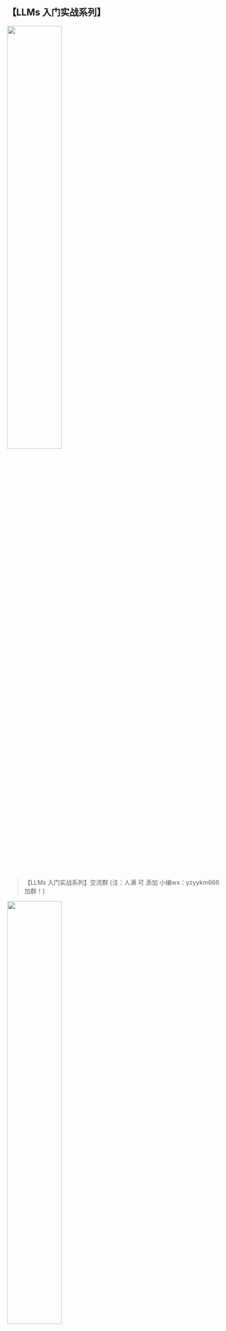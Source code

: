 ## 【LLMs 入门实战系列】
 
<img src="img/微信截图_20230918094559.png" width="50%" >

> 【LLMs 入门实战系列】交流群 (注：人满 可 添加 小编wx：yzyykm666 加群！)
 
<img src="img/微信截图_20210301212242.png" width="50%" >

- [【LLMs 入门实战系列】](#llms-入门实战系列)
  - [第一层 LLMs to Natural Language Processing (NLP)](#第一层-llms-to-natural-language-processing-nlp)
    - [第一重 ChatGLM-6B 系列](#第一重-chatglm-6b-系列)
      - [ChatGLM3](#chatglm3)
      - [ChatGLM2-6B](#chatglm2-6b)
      - [ChatGLM-6B](#chatglm-6b)
    - [第十重 Baichuan](#第十重-baichuan)
      - [Baichuan2](#baichuan2)
      - [Baichuan-13B](#baichuan-13b)
      - [baichuan-7B](#baichuan-7b)
    - [第十一重 Llama2](#第十一重-llama2)
    - [第二重 Stanford Alpaca 7B](#第二重-stanford-alpaca-7b)
    - [第三重 Chinese-LLaMA-Alpaca](#第三重-chinese-llama-alpaca)
    - [第四重 小羊驼 Vicuna](#第四重-小羊驼-vicuna)
    - [第五重 MOSS](#第五重-moss)
    - [第六重 BLOOMz](#第六重-bloomz)
    - [第七重 BELLE](#第七重-belle)
    - [第八重 ChatRWKV](#第八重-chatrwkv)
    - [第九重 ChatGPT](#第九重-chatgpt)
  - [第九层 LLMs to interview](#第九层-llms-to-interview)
  - [第八层 LLMs to Inference acceleration](#第八层-llms-to-inference-acceleration)
  - [第二层 LLMs to Parameter Efficient Fine-Tuning (PEFT)](#第二层-llms-to-parameter-efficient-fine-tuning-peft)
    - [第一重 分布式训练神器](#第一重-分布式训练神器)
    - [第二重 LLMs Trick](#第二重-llms-trick)
    - [第三重 LLMTune](#第三重-llmtune)
    - [第四重 QLoRA](#第四重-qlora)
  - [第三层 LLMs to Artifact](#第三层-llms-to-artifact)
    - [第一重 langchain](#第一重-langchain)
    - [第二重 wenda](#第二重-wenda)
    - [第三重 AutoGPT](#第三重-autogpt)
    - [第四重 Knowledge Extraction](#第四重-knowledge-extraction)
  - [第四层 LLMs to Text-to-Image](#第四层-llms-to-text-to-image)
    - [第一重 Stable Diffusion](#第一重-stable-diffusion)
  - [第五层 LLMs to Visual Question Answering (VQA)](#第五层-llms-to-visual-question-answering-vqa)
    - [第一重 BLIP](#第一重-blip)
    - [第二重 BLIP2](#第二重-blip2)
    - [第三重 MiniGPT-4](#第三重-minigpt-4)
    - [第四重 VisualGLM-6B](#第四重-visualglm-6b)
    - [第五重 Ziya-Visual](#第五重-ziya-visual)
  - [第六层 LLMs to Automatic Speech Recognition (ASR)](#第六层-llms-to-automatic-speech-recognition-asr)
    - [第一重 Massively Multilingual Speech (MMS，大规模多语种语音)](#第一重-massively-multilingual-speech-mms大规模多语种语音)
    - [第二重 whisper](#第二重-whisper)
  - [第七层 LLMs to Text To Speech (TTS)](#第七层-llms-to-text-to-speech-tts)
    - [第一重 Massively Multilingual Speech (MMS，大规模多语种语音)](#第一重-massively-multilingual-speech-mms大规模多语种语音-1)
    - [第二重 Retrieval-based-Voice-Conversion](#第二重-retrieval-based-voice-conversion)
  - [LLaMA 衍生物系列](#llama-衍生物系列)
    - [第五重 GPT4ALL](#第五重-gpt4all)
    - [第十一重 OpenBuddy](#第十一重-openbuddy)
    - [第十二重 Baize](#第十二重-baize)
    - [第十三重 OpenChineseLLaMA](#第十三重-openchinesellama)
    - [第十四重 Panda](#第十四重-panda)
    - [第十五重 Ziya-LLaMA-13B](#第十五重-ziya-llama-13b)
    - [第十六重 BiLLa](#第十六重-billa)
    - [第十七重 Luotuo-Chinese-LLM](#第十七重-luotuo-chinese-llm)
    - [第十八重 Linly](#第十八重-linly)
    - [第十九重 ChatYuan](#第十九重-chatyuan)
    - [第二十重 CPM-Bee](#第二十重-cpm-bee)
    - [第二十一重 TigerBot](#第二十一重-tigerbot)
    - [第二十二重 书生·浦语](#第二十二重-书生浦语)
    - [第二十三重 Aquila](#第二十三重-aquila)
    - [第一重 金融领域](#第一重-金融领域)
    - [第二重 医疗领域](#第二重-医疗领域)
    - [第三重 法律领域](#第三重-法律领域)
    - [第四重 教育领域](#第四重-教育领域)
    - [第五重 文化领域](#第五重-文化领域)
    - [第六重 Coding](#第六重-coding)
- [知识体系](#知识体系)
- [加入学习群](#加入学习群)
- [参考](#参考)


### 第一层 LLMs to Natural Language Processing (NLP)

#### 第一重 ChatGLM-6B 系列

##### ChatGLM3

- [【LLMs 入门实战】 ChatGLM3 模型学习与实战]()
  - 论文名称：ChatGLM3
  - Github 代码：https://github.com/THUDM/ChatGLM3
  - 模型地址：
    - huggingface：https://huggingface.co/THUDM/chatglm3-6b
    - modelscope：https://modelscope.cn/models/ZhipuAI/chatglm3-6b/summary
  - 动机：2023年10月26日，由中国计算机学会主办的2023中国计算机大会（CNCC）正式开幕，据了解，智谱AI于27日论坛上推出了全自研的第三代基座大模型ChatGLM3及相关系列产品，这也是智谱AI继推出千亿基座的对话模型ChatGLM和ChatGLM2之后的又一次重大突破。
  - 介绍：ChatGLM3 是智谱AI和清华大学 KEG 实验室联合发布的新一代对话预训练模型。ChatGLM3-6B 是 ChatGLM3 系列中的开源模型，在保留了前两代模型对话流畅、部署门槛低等众多优秀特性的基础上，ChatGLM3-6B 引入了如下特性：
    - **更强大的基础模型：** ChatGLM3-6B 的基础模型 ChatGLM3-6B-Base 采用了更多样的训练数据、更充分的训练步数和更合理的训练策略。在语义、数学、推理、代码、知识等不同角度的数据集上测评显示，**ChatGLM3-6B-Base 具有在 10B 以下的基础模型中最强的性能**。
    - **更完整的功能支持：** ChatGLM3-6B 采用了全新设计的 [Prompt 格式](PROMPT.md)，除正常的多轮对话外。同时原生支持[工具调用](tool_using/README.md)（Function Call）、代码执行（Code Interpreter）和 Agent 任务等复杂场景。
    - **更全面的开源序列：** 除了对话模型 [ChatGLM3-6B](https://huggingface.co/THUDM/chatglm3-6b) 外，还开源了基础模型 [ChatGLM3-6B-Base](https://huggingface.co/THUDM/chatglm3-6b-base)、长文本对话模型 [ChatGLM3-6B-32K](https://huggingface.co/THUDM/chatglm3-6b-32k)。以上所有权重对学术研究**完全开放**，在填写[问卷](https://open.bigmodel.cn/mla/form)进行登记后**亦允许免费商业使用**。

- [【LLMs 入门实战】 ChatGLM3 模型微调学习与实战]()
  - 论文名称：ChatGLM3
  - Github 代码：https://github.com/THUDM/ChatGLM3
  - 模型地址：
    - huggingface：https://huggingface.co/THUDM/chatglm3-6b
    - modelscope：https://modelscope.cn/models/ZhipuAI/chatglm3-6b/summary
  - 动机：2023年10月26日，由中国计算机学会主办的2023中国计算机大会（CNCC）正式开幕，据了解，智谱AI于27日论坛上推出了全自研的第三代基座大模型ChatGLM3及相关系列产品，这也是智谱AI继推出千亿基座的对话模型ChatGLM和ChatGLM2之后的又一次重大突破。
  - 介绍：分别对 ChatGLM3 进行 lora 和 full_training 微调

##### ChatGLM2-6B 

- [【ChatGLM2-6B入门】清华大学开源中文版ChatGLM-6B模型学习与实战](https://mp.weixin.qq.com/s/11jCCeOpg1YbABIRLlnyvg)
  - 论文名称：ChatGLM2-6B: An Open Bilingual Chat LLM | 开源双语对话语言模型
  - 论文地址：
  - Github 代码：https://github.com/THUDM/ChatGLM2-6B
  - 动机：在主要评估LLM模型中文能力的 C-Eval 榜单中，截至6月25日 ChatGLM2 模型以 71.1 的分数位居 Rank 0 ，ChatGLM2-6B 模型以 51.7 的分数位居 Rank 6，是榜单上排名最高的开源模型。
  - 介绍：ChatGLM2-6B 是开源中英双语对话模型 ChatGLM-6B 的第二代版本，在保留了初代模型对话流畅、部署门槛较低等众多优秀特性的基础之上，ChatGLM2-6B 引入了如下新特性：
    - **更强大的性能**：基于 ChatGLM 初代模型的开发经验，我们全面升级了 ChatGLM2-6B 的基座模型。ChatGLM2-6B 使用了 GLM 的混合目标函数，经过了 1.4T 中英标识符的预训练与人类偏好对齐训练，评测结果显示，相比于初代模型，ChatGLM2-6B 在 MMLU（+23%）、CEval（+33%）、GSM8K（+571%） 、BBH（+60%）等数据集上的性能取得了大幅度的提升，在同尺寸开源模型中具有较强的竞争力。
    - **更长的上下文**：基于 FlashAttention 技术，我们将基座模型的上下文长度（Context Length）由 ChatGLM-6B 的 2K 扩展到了 32K，并在对话阶段使用 8K 的上下文长度训练，允许更多轮次的对话。但当前版本的 ChatGLM2-6B 对单轮超长文档的理解能力有限，我们会在后续迭代升级中着重进行优化。
    - **更高效的推理**：基于 Multi-Query Attention 技术，ChatGLM2-6B 有更高效的推理速度和更低的显存占用：在官方的模型实现下，推理速度相比初代提升了 42%，INT4 量化下，6G 显存支持的对话长度由 1K 提升到了 8K。
    - **更开放的协议**：ChatGLM2-6B 权重对学术研究完全开放，在获得官方的书面许可后，亦允许商业使用。如果您发现我们的开源模型对您的业务有用，我们欢迎您对下一代模型 ChatGLM3 研发的捐赠。

- [【关于 ChatGLM2 + LoRA 进行finetune 】那些你不知道的事](https://articles.zsxq.com/id_pmijwhnwxwen.html)
  - 论文名称：ChatGLM2-6B: An Open Bilingual Chat LLM | 开源双语对话语言模型
  - 论文地址：
  - Github 代码：https://github.com/THUDM/ChatGLM2-6B
  - 介绍：本教程主要介绍对于 ChatGLM2-6B 模型基于 LoRA 进行finetune。

- [【LLMs 入门实战 】基于 🤗PEFT 的高效 🤖ChatGLM2-6B 微调](https://articles.zsxq.com/id_q04evzros1ca.html)
  - 微调方式：
    - ChatGLM2-6B Freeze 微调：Fine-tuning the MLPs in the last n blocks of the model.
    - ChatGLM2-6B P-Tuning V2 微调：Fine-tuning the prefix encoder of the model.
    -  ChatGLM2-6B LoRA 微调：Fine-tuning the low-rank adapters of the model.
- [【LLMs 入门实战】基于 🤗QLoRA 的高效 🤖ChatGLM2-6B 微调](https://articles.zsxq.com/id_5oocf5c9e4te.html)
  - 介绍：本项目使用 https://github.com/huggingface/peft  库，实现了 ChatGLM2-6B 模型4bit的 QLoRA 高效微调，可以在一张RTX3060上完成全部微调过程。

##### ChatGLM-6B 

1. [【ChatGLM-6B入门-一】清华大学开源中文版ChatGLM-6B模型学习与实战](ChatGLM-6B/induction.md)
   1. 介绍：ChatGLM-6B 环境配置 和 部署
2. [【ChatGLM-6B入门-二】清华大学开源中文版ChatGLM-6B模型微调实战](ChatGLM-6B/ptuning.md)
   1. ChatGLM-6B P-Tuning V2 微调：Fine-tuning the prefix encoder of the model.
3. [【ChatGLM-6B入门-三】ChatGLM 特定任务微调实战](https://articles.zsxq.com/id_3b42ukjdkwpt.html)
4. [【ChatGLM-6B入门-四】ChatGLM + LoRA 进行finetune](https://articles.zsxq.com/id_e2389qm0w0sx.html)
   1. 介绍：ChatGLM-6B LoRA 微调：Fine-tuning the low-rank adapters of the model.
5. [ChatGLM-6B 小编填坑记](https://articles.zsxq.com/id_fw7vn0mhdsnq.html)
   1. 介绍：ChatGLM-6B 在 部署和微调 过程中 会遇到很多坑，小编掉坑了很多次，为防止 后人和小编一样继续掉坑，小编索性把遇到的坑都填了。
6. [【LLMs学习】关于大模型实践的一些总结](https://articles.zsxq.com/id_il58nxrs9jxr.html)
7. [【LLMs 入门实战 —— 十一 】基于 🤗PEFT 的高效 🤖ChatGLM-6B 微调](https://articles.zsxq.com/id_7rz5jtfguuc5.html)
   1. 微调方式：
      1. ChatGLM-6B Freeze 微调：Fine-tuning the MLPs in the last n blocks of the model.
      2. ChatGLM-6B P-Tuning V2 微调：Fine-tuning the prefix encoder of the model.
      3. ChatGLM-6B LoRA 微调：Fine-tuning the low-rank adapters of the model.
8. [【LLMs 入门实战】基于 🤗QLoRA 的高效 🤖ChatGLM-6B 微调](https://articles.zsxq.com/id_jwxc99b1gbfd.html)
   1. 介绍：本项目使用 https://github.com/huggingface/peft  库，实现了 ChatGLM-6B 模型4bit的 QLoRA 高效微调，可以在一张RTX3060上完成全部微调过程。
9. [【LLMs 入门实战 】🤖ChatGLM-6B 模型结构代码解析](https://articles.zsxq.com/id_vi2qatrhvzwt.html)
   1.  介绍：ChatGLM-6B 模型结构代码解析

#### 第十重 Baichuan

##### Baichuan2

- [【LLMs 入门实战】 Baichuan2 学习与实战](https://articles.zsxq.com/id_4o2tzx0v6v55.html)
  - 论文名称：Baichuan 2: Open Large-scale Language Models
  - Github 代码：https://github.com/baichuan-inc/Baichuan2
  - 模型：https://huggingface.co/baichuan-inc
  - Baichuan-13B 大模型：
    - 官方微调过（指令对齐）:https://huggingface.co/baichuan-inc/Baichuan-13B-Chat
    - 预训练大模型（未经过微调）:https://huggingface.co/baichuan-inc/Baichuan-13B-Base
  - 介绍：
    - Baichuan 2 是百川智能推出的新一代开源大语言模型，采用 2.6 万亿 Tokens 的高质量语料训练。
    - Baichuan 2 在多个权威的中文、英文和多语言的通用、领域 benchmark 上取得同尺寸最佳的效果。
    - 本次发布包含有 7B、13B 的 Base 和 Chat 版本，并提供了 Chat 版本的 4bits 量化。
    - 所有版本对学术研究完全开放。同时，开发者通过邮件申请并获得官方商用许可后，即可免费商用，请参考协议章节。

##### Baichuan-13B

- [【LLMs 入门实战 】 Baichuan-13B 模型学习与实战](https://articles.zsxq.com/id_a88op9no2xwi.html)
  - baichuan-inc/Baichuan-13B：https://github.com/baichuan-inc/Baichuan-13B
  - Baichuan-13B 大模型：
    - 官方微调过（指令对齐）:https://huggingface.co/baichuan-inc/Baichuan-13B-Chat
    - 预训练大模型（未经过微调）:https://huggingface.co/baichuan-inc/Baichuan-13B-Base
  - 介绍：Baichuan-13B 是由百川智能继 Baichuan-7B 之后开发的包含 130 亿参数的开源可商用的大规模语言模型，在权威的中文和英文 benchmark 上均取得同尺寸最好的效果。Baichuan-13B 有如下几个特点：
    - 更大尺寸、更多数据：Baichuan-13B 在 Baichuan-7B 的基础上进一步扩大参数量到 130 亿，并且在高质量的语料上训练了 1.4 万亿 tokens，超过 LLaMA-13B 40%，是当前开源 13B 尺寸下训练数据量最多的模型。支持中英双语，使用 ALiBi 位置编码，上下文窗口长度为 4096。
    - 同时开源预训练和对齐模型：预训练模型是适用开发者的“基座”，而广大普通用户对有对话功能的对齐模型具有更强的需求。因此本次开源同时发布了对齐模型（Baichuan-13B-Chat），具有很强的对话能力，开箱即用，几行代码即可简单的部署。
    - 更高效的推理：为了支持更广大用户的使用，本次同时开源了 int8 和 int4 的量化版本，相对非量化版本在几乎没有效果损失的情况下大大降低了部署的机器资源门槛，可以部署在如 Nvidia 3090 这样的消费级显卡上。
    - 开源免费可商用：Baichuan-13B 不仅对学术研究完全开放，开发者也仅需邮件申请并获得官方商用许可后，即可以免费商用。

##### baichuan-7B

- [【LLMs 入门实战 】 baichuan-7B 学习与实战]()
  - 论文名称：
  - 论文地址：
  - Github 代码： https://github.com/baichuan-inc/baichuan-7B
  - 模型：
  - 介绍：由百川智能开发的一个开源可商用的大规模预训练语言模型。基于Transformer结构，在大约1.2万亿tokens上训练的70亿参数模型，支持中英双语，上下文窗口长度为4096。在标准的中文和英文权威benchmark（C-EVAL/MMLU）上均取得同尺寸最好的效果。

#### 第十一重 Llama2

- [【LLMs 入门实战】 QLoRA微调Llama2 模型学习与实战](https://articles.zsxq.com/id_e0nworruzu7t.html)
  - 官网：https://ai.meta.com/llama/
  - 论文名称：《Llama 2: Open Foundation and Fine-Tuned Chat Models》
  - 论文地址：https://ai.meta.com/research/publications/llama-2-open-foundation-and-fine-tuned-chat-models/
  - 演示平台：https://llama2.ai/
  - Github 代码：https://github.com/facebookresearch/llama
  - 模型下载地址：https://ai.meta.com/resources/models-and-libraries/llama-downloads/
  - 介绍：QLoRA微调Llama2 模型学习与实战

- [【LLMs 入门实战】 Llama2 模型学习与实战](https://articles.zsxq.com/id_ivi7gtxdpq4p.html)
  - 官网：https://ai.meta.com/llama/
  - 论文名称：《Llama 2: Open Foundation and Fine-Tuned Chat Models》
  - 论文地址：https://ai.meta.com/research/publications/llama-2-open-foundation-and-fine-tuned-chat-models/
  - 演示平台：https://llama2.ai/
  - Github 代码：https://github.com/facebookresearch/llama
  - 模型下载地址：https://ai.meta.com/resources/models-and-libraries/llama-downloads/
  - 介绍：此次 Meta 发布的 Llama 2 模型系列包含 70 亿、130 亿和 700 亿三种参数变体。此外还训练了 340 亿参数变体，但并没有发布，只在技术报告中提到了。据介绍，相比于 Llama 1，Llama 2 的训练数据多了 40%，上下文长度也翻倍，并采用了分组查询注意力机制。具体来说，Llama 2 预训练模型是在 2 万亿的 token 上训练的，精调 Chat 模型是在 100 万人类标记数据上训练的。

- [【LLMs 入门实战】Chinese-Llama-2-7b 模型学习与实战](https://articles.zsxq.com/id_gxfww20xkje7.html)
  - 官网：https://ai.meta.com/llama/
  - 论文名称：《Llama 2: Open Foundation and Fine-Tuned Chat Models》
  - 论文地址：https://ai.meta.com/research/publications/llama-2-open-foundation-and-fine-tuned-chat-models/
  - 演示平台：https://huggingface.co/spaces/LinkSoul/Chinese-Llama-2-7b
  - Github 代码：https://github.com/LinkSoul-AI/Chinese-Llama-2-7b
  - 模型下载地址：
    - https://huggingface.co/ziqingyang/chinese-llama-2-7b
    - https://huggingface.co/LinkSoul/Chinese-Llama-2-7b-4bit
  - 介绍：自打 LLama-2 发布后就一直在等大佬们发布 LLama-2 的适配中文版，也是这几天蹲到了一版由 LinkSoul 发布的 Chinese-Llama-2-7b，其共发布了一个常规版本和一个 4-bit 的量化版本，今天我们主要体验下 Llama-2 的中文逻辑顺便看下其训练样本的样式，后续有机会把训练和微调跑起来。

#### 第二重 Stanford Alpaca 7B 

- [【LLMs 入门实战 —— 五 】Stanford Alpaca 7B 模型学习与实战](https://articles.zsxq.com/id_xnt3fvp2wxz0.html)
  - 介绍：本教程提供了对LLaMA模型进行微调的廉价亲民 LLMs 学习和微调 方式，主要介绍对于 Stanford Alpaca 7B 模型在特定任务上 的 微调实验，所用的数据为OpenAI提供的GPT模型API生成质量较高的指令数据（仅52k）。

#### 第三重 Chinese-LLaMA-Alpaca 

- [【LLMs 入门实战 —— 六 】Chinese-LLaMA-Alpaca 模型学习与实战](https://articles.zsxq.com/id_dqvusswrdg6c.html)
  - 介绍：本教程主要介绍了 Chinese-ChatLLaMA,提供中文对话模型 ChatLLama 、中文基础模型 LLaMA-zh 及其训练数据。 模型基于 TencentPretrain 多模态预训练框架构建

#### 第四重 小羊驼 Vicuna

- [【LLMs 入门实战 —— 七 】小羊驼 Vicuna模型学习与实战](https://articles.zsxq.com/id_q9mx24q9fdab.html)
  - 介绍：UC伯克利学者联手CMU、斯坦福等，再次推出一个全新模型70亿/130亿参数的Vicuna，俗称「小羊驼」（骆马）。小羊驼号称能达到GPT-4的90%性能

#### 第五重 MOSS

- [【LLMs 入门实战 —— 十三 】MOSS 模型学习与实战](https://articles.zsxq.com/id_4vwpxod23zrc.html)
  - 介绍：MOSS是一个支持中英双语和多种插件的开源对话语言模型，moss-moon系列模型具有160亿参数，在FP16精度下可在单张A100/A800或两张3090显卡运行，在INT4/8精度下可在单张3090显卡运行。MOSS基座语言模型在约七千亿中英文以及代码单词上预训练得到，后续经过对话指令微调、插件增强学习和人类偏好训练具备多轮对话能力及使用多种插件的能力。
  - 局限性：由于模型参数量较小和自回归生成范式，MOSS仍然可能生成包含事实性错误的误导性回复或包含偏见/歧视的有害内容，请谨慎鉴别和使用MOSS生成的内容，请勿将MOSS生成的有害内容传播至互联网。若产生不良后果，由传播者自负。

#### 第六重 BLOOMz

- [【LLMs 入门实战 —— 十四 】 BLOOMz 模型学习与实战](https://articles.zsxq.com/id_wd97899pkjqj.html)
  - 介绍：大型语言模型（LLMs）已被证明能够根据一些演示或自然语言指令执行新的任务。虽然这些能力已经导致了广泛的采用，但大多数LLM是由资源丰富的组织开发的，而且经常不对公众开放。作为使这一强大技术民主化的一步，我们提出了BLOOM，一个176B参数的开放性语言模型，它的设计和建立要感谢数百名研究人员的合作。BLOOM是一个仅有解码器的Transformer语言模型，它是在ROOTS语料库上训练出来的，该数据集包括46种自然语言和13种编程语言（共59种）的数百个来源。我们发现，BLOOM在各种基准上取得了有竞争力的性能，在经历了多任务提示的微调后，其结果更加强大。
  - 模型地址：https://huggingface.co/bigscience/bloomz

#### 第七重 BELLE

- [【LLMs 入门实战 —— 十五 】 BELLE 模型学习与实战](https://articles.zsxq.com/id_gxebzsadfpr2.html)
  - 介绍：相比如何做好大语言模型的预训练，BELLE更关注如何在开源预训练大语言模型的基础上，帮助每一个人都能够得到一个属于自己的、效果尽可能好的具有指令表现能力的语言模型，降低大语言模型、特别是中文大语言模型的研究和应用门槛。为此，BELLE项目会持续开放指令训练数据、相关模型、训练代码、应用场景等，也会持续评估不同训练数据、训练算法等对模型表现的影响。BELLE针对中文做了优化，模型调优仅使用由ChatGPT生产的数据（不包含任何其他数据）。
  - github 地址: https://github.com/LianjiaTech/BELLE

#### 第八重 ChatRWKV

- [【LLMs 入门实战 —— 十八 】 ChatRWKV 模型学习与实战](https://articles.zsxq.com/id_dw7jhxq736bw.html)
  - 目前 RWKV 有大量模型，对应各种场景，各种语言，请选择合适的模型：
    - Raven 模型：适合直接聊天，适合 +i 指令。有很多种语言的版本，看清楚用哪个。适合聊天、完成任务、写代码。可以作为任务去写文稿、大纲、故事、诗歌等等，但文笔不如 testNovel 系列模型。
    - Novel-ChnEng 模型：中英文小说模型，可以用 +gen 生成世界设定（如果会写 prompt，可以控制下文剧情和人物），可以写科幻奇幻。不适合聊天，不适合 +i 指令。
    - Novel-Chn 模型：纯中文网文模型，只能用 +gen 续写网文（不能生成世界设定等等），但是写网文写得更好（也更小白文，适合写男频女频）。不适合聊天，不适合 +i 指令。
    - Novel-ChnEng-ChnPro 模型：将 Novel-ChnEng 在高质量作品微调（名著，科幻，奇幻，古典，翻译，等等）。
  - github: https://github.com/BlinkDL/ChatRWKV
  -  模型文件：https://huggingface.co/BlinkDL

#### 第九重 ChatGPT

- [《ChatGPT Prompt Engineering for Developers》 学习 之 如何 编写 Prompt？](https://articles.zsxq.com/id_2wutbr4eehzm.html)
  - [吴恩达老师与OpenAI合作推出《ChatGPT Prompt Engineering for Developers》](https://learn.deeplearning.ai/chatgpt-prompt-eng/lesson/1/introduction)
  - 动机：吴恩达老师与OpenAI合作推出《ChatGPT Prompt Engineering for Developers》课程
  - 介绍：如何编写 Prompt:
    - 第一个方面：编写清晰、具体的指令
    - 第二个方面：给模型些时间思考
- [《ChatGPT Prompt Engineering for Developers》 学习 之 如何 优化 Prompt？](https://articles.zsxq.com/id_swisqrpd8vi2.html)
  - [吴恩达老师与OpenAI合作推出《ChatGPT Prompt Engineering for Developers》](https://learn.deeplearning.ai/chatgpt-prompt-eng/lesson/1/introduction)
  - 动机：吴恩达老师与OpenAI合作推出《ChatGPT Prompt Engineering for Developers》课程
  - 介绍：优化编写好 Prompt
- [《ChatGPT Prompt Engineering for Developers》 学习 之 如何使用 Prompt 处理 NLP特定任务？](https://articles.zsxq.com/id_uazuhqdkesq4.html)
  - [吴恩达老师与OpenAI合作推出《ChatGPT Prompt Engineering for Developers》](https://learn.deeplearning.ai/chatgpt-prompt-eng/lesson/1/introduction)
  - 动机：吴恩达老师与OpenAI合作推出《ChatGPT Prompt Engineering for Developers》课程
  - 介绍：如何构建ChatGPT Prompt以处理文本摘要、推断和转换(翻译、纠错、风格转换、格式转换等)这些常见的NLP任务

### 第九层 LLMs to interview

- [LLMs 降龙十八掌](https://articles.zsxq.com/id_un190pd3gi8a.html)
  - LLMs Fine-Tuning 经验贴
    - 如何解决大模型遗忘问题#ChatGPT# #LLM (大型语言模型)
    - Fine-Tuning max_length 选择 问题
    - Fine-Tuning Learning rate 选择 问题
    - 如何 向GPT/LLM模型添加额外知识？
    - 如何解决LLM大模型fine-tune过拟合问题？
    - 英文模型需要做词表扩充吗？
    - 全参finetune，数据配比?
    - 百川13b强化学习时遇到参数不更新的问题?
    - 使用lion优化器节省显存?
    - 使用lora训练的参数配置?
    - ...
  - LLMs 推理 经验贴
    - chatglm微调完针对相同的问题输出都是一样的，有办法让他随机一点吗？
    - 使用fastllm加速推理
  - LLMs 部署 经验贴
    - 如果只跑一个私有大模型，但是很多用户同时访问。这些针对不同用户的chat history怎么存取比较高效？
  - LLMs 多轮对话 经验贴
    - 如何 融入 之前对话信息
  - 数据构建篇
    - 训练数据如何构建？
  - LLMs 胡思乱想
    - 为什么 LLMs 不容易出现 灾难性遗忘问题？
    - LLMs to NLP 下游任务 经验贴

- [【LLMs】大模型 千面郎君](https://articles.zsxq.com/id_u51mg6wdo4h5.html)
  - 大模型常识面
    - 简单 介绍一下 大模型【LLMs】？
    - 大模型【LLMs】后面跟的 175B、60B、540B等 指什么？
    - 大模型【LLMs】具有什么优点？
    - 大模型【LLMs】具有什么缺点？
  - 大模型强化学习面
    - 简单介绍强化学习？
    - 简单介绍一下 RLHF？
  - 大模型【LLMs】微调篇
    - 大模型【LLMs】泛化问题？
    - 大模型【LLMs】微调问题？
    - 大模型【LLMs】微调有哪些优点？
    - 大模型【LLMs】指令微调问题？
  - 大模型【LLMs】思维链篇
    - 大模型【LLMs】思维链问题？
    - 大模型【LLMs】思维链本质是什么？
    - 大模型【LLMs】思维链优点是什么？
    - 大模型【LLMs】思维链类型和策略？
    - 大模型【LLMs】逐步Zero-shot 介绍？
    - 大模型【LLMs】Zero-shot-CoT提示策略定义？
    - 大模型【LLMs】Zero-shot-CoT提示策略应用方法？
    - 大模型【LLMs】Few-shot-CoT提示策略定义？
    - 大模型【LLMs】Few-shot-CoT提示策略核心思想是什么？
    - 大模型【LLMs】Few-shot-CoT提示策略应用方法是什么？
  - 大模型【LLMs】涌现现象篇
    - 大模型【LLMs】中有一种 涌现现象，你知道么？
    - 大模型【LLMs】涌现现象主要体现在哪些方面？
    - 大模型【LLMs】涌现现象主激活方式？
  - 大模型【LLMs】提示工程篇
    - 大模型【LLMs】提示工程 是什么？
    - 提示工程 如何添加进 大模型【LLMs】？
    - 微调（FineTuning） vs 提示工程？
    - 微调（FineTuning） vs 提示工程 在应用场景中关系雨联系？
    - 大模型【LLMs】Few-shot提示方法 是什么？

- [大模型的重复生成现象如何缓解？](https://articles.zsxq.com/id_u9pxnveolxwm.html)
  - 为何会出现重复生成现象？
  - 如何减少大模型重复生成？
- [ LoRA这种微调方法和全参数比起来有什么劣势吗？](https://articles.zsxq.com/id_6dbtb0w32qo3.html)
  - 什么是 LoRA？
  - LoRA 优点是什么？
  - LoRA 缺点是什么？
  - LoRA这种微调方法和全参数比起来有什么劣势吗？
  - LoRA这种微调方法和全参数 如何选择？
- [LLaMa-1 从原理到实践分析](https://articles.zsxq.com/id_sil90pxf3zvw.html)
  - LLaMa-1 理论介绍
  - LLaMa 模型架构介绍
  - LLaMa 优化器介绍
  - LLaMa-1 实践介绍
- [LLaMa-2 从原理到实践分析](https://articles.zsxq.com/id_gsm9rxffc2r8.html)
  - LLaMa-2 理论介绍
  - LLaMa-2 实践介绍
- [基于PyTorch来优化大模型训练的内存（显存）](https://articles.zsxq.com/id_vri8pu8oacqu.html)
  - 动机：峰值内存（显存）的消耗直接决定了 机器 是否 支撑大模型训练
  - LLMs Fine-Tuning 经验贴
    - LLMs Fine-Tuning 框架依赖问题？
    - LLMs Fine-Tuning 显存问题？
    - 如何解决大模型遗忘问题#ChatGPT# #LLM (大型语言模型)？
    - ...
  - 混合精度训练（Mixed-Precision Training）
    - 为什么需要 混合精度训练（Mixed-Precision Training）？
    - 什么是 混合精度训练（Mixed-Precision Training）？
    - 混合精度训练（Mixed-Precision Training）实现步骤？
    - ...
  - 低精度训练（Lower-Precision Training）
    - 为什么需要 低精度训练（Lower-Precision Training）？
    - 什么是 低精度训练（Lower-Precision Training）？
    - ...
  - 降低训练批处理大小（Reducing the Batchsize）
    - 为什么需要 降低训练批处理大小（Reducing the Batchsize）？
    - 什么是 降低训练批处理大小（Reducing the Batchsize）？
    - ...
  - 使用梯度累积创建微批次（Using Gradient Accumulation to Create Microbatches）
    - 为什么需要 使用梯度累积创建微批次（Using Gradient Accumulation to Create Microbatches）？
    - 什么是 使用梯度累积创建微批次（Using Gradient Accumulation to Create Microbatches）？
    - ...
- [如何缓解大模型幻觉？](https://articles.zsxq.com/id_bxani4mwdead.html)
  - 为什么 会 出现 大模型幻觉？
  - 如何 缓解 大模型幻觉？

### 第八层 LLMs to Inference acceleration

- [LLM（大语言模型）部署加速方法——PagedAttention](https://articles.zsxq.com/id_7eu43rgc4ehm.html)
  - 什么是 PagedAttention？
  - PagedAttention 如何存储 连续的key和value？
  - PagedAttention 技术细节？
  - PagedAttention 如何 实现安全共享？
  - PagedAttention 源码介绍？

- [LLM（大语言模型）部署加速方法——Faster Transformer](https://articles.zsxq.com/id_2ixvwo53necu.html)
  - 为什么需要 Faster Transformer？
  - 什么是 FasterTransformer？
  - FasterTransformer 核心？
  - FasterTransformer 优化？

- [纯Python超轻量高性能LLM推理框架 —— LightLLM](https://articles.zsxq.com/id_jwdwtitwtjwj.html)
  - 为什么 需要 LightLLM ?
    - 显存碎片化严重
    - 请求调度效率低
    - kernel定制化难度高
  - 介绍：基于纯Python语言的大模型推理部署框架LightLLM，方便研究员进行轻量级的本地部署和定制修改，用于快速扩展对不同模型的支持，吸纳层出不穷的优秀开源特性，探索最优服务架构。
  - LightLLM 性能表现
    - TGI由于显存碎片化严重，所以很难达到较高的吞吐量；
    - vLLM因引入了PageAttention，但是由于整体实现细节更利于小模型推理，所以在大模型上的并发性能并不是十分理想（使用的默认配置）；
    - 相比之下，LightLLM则可以在各种大小的模型下都保持稳健的性能，在大模型上（LLaMA-65B）相对TGI和vLLM实现了3倍左右的2提升。

- [大模型推理加速工具 —— vLLM](https://articles.zsxq.com/id_ra748ubp2t3l.html)
  - 介绍：vLLM是一个开源的LLM推理和服务引擎。它利用了全新的注意力算法「PagedAttention」，有效地管理注意力键和值。
  - vLLM 具有哪些特点 ?
    - 最先进的服务吞吐量；
    - PagedAttention 可以有效的管理注意力的键和值；
    - 动态批处理请求；
    - 优化好的 CUDA 内核；

### 第二层 LLMs to Parameter Efficient Fine-Tuning (PEFT)

#### 第一重 分布式训练神器

- [分布式训练神器 之 ZeRO 学习](trick/distributed/ZeRO.md)
  - 动机：虽然 DataParallel (DP) 因为简单易实现，所以目前应用相比于其他两种 广泛，但是 由于 DataParallel (DP) 需要 每张卡都存储一个模型，导致 显存大小 成为 制约模型规模 的 主要因素。
  - 核心思路：去除数据并行中的冗余参数，使每张卡只存储一部分模型状态，从而减少显存占用。

- [图解分布式训练（一） —— 流水线并行（Pipeline Parallelism）](https://articles.zsxq.com/id_5116ludvwvww.html)
  - 动机：
    - 回顾ChatGPT的发展历程，我们可以总结出大语言模型（LLM）取得惊艳效果的要点（重要性从高到低排序）：
      - 愿意烧钱，且接受“烧钱 != 好模型”的现实
      - 高质量的训练语料
      - **高效的分布式训练框架**和**充沛优质的硬件资源**
      - **算法的迭代创新**
  - 介绍：在大模型训练这个系列里，我们将一起探索学习几种经典的分布式并行范式，包括**流水线并行（Pipeline Parallelism）**，**数据并行（Data Parallelism）**和**张量并行（Tensor Parallesim）**。

- [图解分布式训练（二） —— nn.DataParallel](https://articles.zsxq.com/id_m3tdrv0wdlzr.html)
  - 动机：
    - 多GPU并行训练的原理就是将模型参数和数据分布到多个GPU上，同时利用多个GPU计算加速训练过程。具体实现需要考虑以下两个问题：
    - 数据如何划分？因为模型需要处理的数据通常很大，将所有数据放入单个GPU内存中可能会导致内存不足，因此我们需要将数据划分到多个GPU上。
  - 介绍：
    - 计算如何协同？因为每个GPU都需要计算模型参数的梯度并将其发送给其他GPU，因此需要使用同步机制来保证计算正确性。一般有两种同步方式：
    - 数据同步：在每个GPU上计算模型参数的梯度，然后将梯度发送到其他GPU上进行汇总，最终更新模型参数。
    - 模型同步：在每个GPU上计算模型参数的梯度，然后将模型参数广播到其他GPU上进行汇总，最终更新模型参数。

- [图解分布式训练（三） ——  nn.parallel.DistributedDataParallel](https://articles.zsxq.com/id_w11rmbn6i9zl.html)
  - 动机：
    - **数据如何划分？**因为模型需要处理的数据通常很大，将所有数据放入单个GPU内存中可能会导致内存不足，因此我们需要将数据划分到多个GPU上。一般有两种划分方式：
      - 数据并行：将数据分割成多个小批次，每个GPU处理其中的一个小批次，然后将梯度汇总后更新模型参数。
      - 模型并行：将模型分解成多个部分，每个GPU处理其中一个部分，并将处理结果传递给其他GPU以获得最终结果。
    - **计算如何协同？**因为每个GPU都需要计算模型参数的梯度并将其发送给其他GPU，因此需要使用同步机制来保证计算正确性。一般有两种同步方式：
      - 数据同步：在每个GPU上计算模型参数的梯度，然后将梯度发送到其他GPU上进行汇总，最终更新模型参数。
      - 模型同步：在每个GPU上计算模型参数的梯度，然后将模型参数广播到其他GPU上进行汇总，最终更新模型参数。
    - DP 只支持 单机多卡场景，在 多机多卡 场景 下，DP 的 通讯问题将被放大:
      - DDP首先要解决的就是通讯问题：将Server上的通讯压力均衡转到各个Worker上。实现这一点后，可以进一步去Server，留Worker。
  - 介绍：上节讲到 DP 只支持 单机多卡场景，主要原因是 DP 无法数据并行中通讯负载不均的问题， 而 DDP 能够解决 该问题 的 核心在于 **Ring-AllReduce**。它由百度最先提出，非常有效地解决了数据并行中通讯负载不均的问题，使得DDP得以实现。

- [图解分布式训练（四） ——  torch.multiprocessing 详细解析](trick/distributed/multiprocessing.md)
  - 介绍：torch.multiprocessing是本机multiprocessing模块的封装。封装了multiprocessing模块。它注册自定义的reducer，它使用共享内存为不同进程中的相同数据提供视图共享。一旦张量/存储被移动到shared_memory（参见sharememory()），就可以将其发送到其他进程而不进行其它任何操作。

- [图解分布式训练（五） ——  AMP混合精度训练 详细解析](trick/distributed/AMP.md)
  - 动机：PyTorch 1.6版本今天发布了，带来的最大更新就是自动混合精度。
  - 介绍：在某些上下文中torch.FloatTensor有优势，在某些上下文中torch.HalfTensor有优势呗。答案进一步可以转化为，相比于之前的默认的torch.FloatTensor，torch.HalfTensor有时具有优势，有时劣势不可忽视。

- [图解分布式训练（六） ——  Pytorch的 DeepSpeed 详细解析](trick/distributed/deepspeed.md)
  - 动机：
    - 最常见的深度学习框架应该是TensorFlow、Pytorch、Keras，但是这些框架在面向大规模模型的时候都不是很方便。
    - 比如Pytorch的分布式并行计算框架（Distributed Data Parallel，简称DDP），它也仅仅是能将数据并行，放到各个GPU的模型上进行训练。
    - 也就是说，DDP的应用场景在你的模型大小大于显卡显存大小时，它就很难继续使用了，除非你自己再将模型参数拆散分散到各个GPU上。
  - 介绍：在分布式计算环境中，需要理解几个非常基础的概念：节点编号、全局进程编号、局部进程编号、全局总进程数和主节点。其中，主节点负责协调所有其他节点和进程的工作，因此是整个系统的关键部分。

- [图解分布式训练（七） ——  accelerate 分布式训练 详细解析](trick/distributed/accelerate.md)
  - 介绍：PyTorch Accelerate 是一个 PyTorch 的加速工具包，旨在简化 PyTorch 训练和推断的开发过程，并提高性能。它是由 Hugging Face、NVIDIA、AWS 和 Microsoft 等公司联合开发的，是一个开源项目。

#### 第二重 LLMs Trick

- [LLMs Trick](trick/readme.md)

#### 第三重 LLMTune

- [【LLMs 入门实战 —— 十六 】 LLMTune 模型学习与实战](https://articles.zsxq.com/id_1hg51c292bu6.html)
  - 动机：大语言模型虽然能力很强，目前开源生态也很丰富，但是在特定领域微调大模型依然需要大规格的显卡。例如，清华大学发布的ChatGLM-6B，参数规模60亿，在没有量化的情况下微调需要14GB显存（parameter-efficient fine-tuning，PEFT)。在没有任何优化的前提下，每10亿参数的全精度（32bit）模型载入到显存中就需要4GB，而int8量化后也需要1GB显存。而目前开源最强的模型LLaMA，其最高参数维650亿规模，全精度模型载入就需要260GB，显然已经超出了大部分人的硬件水平。更不要说对模型进行微调（微调需要训练更新参数，推理只需要前向计算即可，因此，微调需要更多的显存才能支持）。
  - 介绍：Cornell Tech开源的LLMTune就是为了降低大模型微调难度所提出的一种解决方案。对于650亿参数的LLaMA模型微调仅需要40GB显存即可。
  - github 地址: https://github.com/kuleshov-group/llmtune

#### 第四重 QLoRA

- [【LLMs 入门实战 —— 二十 】 QLoRA 模型学习与实战]()
  - [https://huggingface.co/BlinkDL](https://huggingface.co/BlinkDL)
  - [artidoro/qlora](https://github.com/artidoro/qlora)
  - 模型：[timdettmers (Tim Dettmers)](https://huggingface.co/timdettmers)
  - 量化代码：[TimDettmers/bitsandbytes](https://github.com/TimDettmers/bitsandbytes)
  - BLOG : [Making LLMs even more accessible with bitsandbytes, 4-bit quantization and QLoRA](https://huggingface.co/blog/4bit-transformers-bitsandbytes)
  - Demo环境：[Guanaco Playground Tgi - a Hugging Face Space by uwnlp](https://huggingface.co/spaces/uwnlp/guanaco-playground-tgi)
  - 介绍：5月24日华盛顿大学的研究者发布了QLoRA技术及用其生成的Guanaco大模型。
    - 特点：
      - 在Vicuna基准测试中表现优于所有先前公开发布的模型，达到ChatGPT性能水平的99.3%，仅需要单个GPU上的24小时微调时间；
      - QLORA引入了一些创新来节省内存而不牺牲性能：
        - （a）4位NormalFloat（NF4），这是一种对于正态分布权重来说在信息论上是最优的数据类型；
        - （b）双量化，通过量化量化常数来减少平均内存占用；
        - （c）分页优化器，用于管理内存峰值。

- [【LLMs 入门实战 —— 二十七 】【QLoRA实战】使用单卡高效微调bloom-7b1]()
  - [https://huggingface.co/BlinkDL](https://huggingface.co/BlinkDL)
  - [artidoro/qlora](https://github.com/artidoro/qlora)
  - 模型：[timdettmers (Tim Dettmers)](https://huggingface.co/timdettmers)
  - 量化代码：[TimDettmers/bitsandbytes](https://github.com/TimDettmers/bitsandbytes)
  - BLOG : [Making LLMs even more accessible with bitsandbytes, 4-bit quantization and QLoRA](https://huggingface.co/blog/4bit-transformers-bitsandbytes)

- [【LLMs 入门实战 】Anima 学习与实战](Anima/readme.md)
  - Github 代码：https://github.com/lyogavin/Anima
  - 模型：https://huggingface.co/lyogavin/Anima33B
  - 动机：之前大部分开源可finetune的模型大都是比较小的模型7B或者13B，虽然可以在一些简单的chatbot评测集上，通过finetune训练有不错的表现。但是由于这些模型规模还是有限，LLM核心的reasoning的能力还是相对比较弱。这就是为什么很多这种小规模的模型在实际应用的场景表现像是个玩具。chatbot评测集比较简单，真正比较考验模型能力的复杂逻辑推理及数学问题上小模型和大模型差距还是很明显的。
  - 介绍：QLoRA的优化方法，第一次让33B规模的模型可以比较民主化的，比较低成本的finetune训练，让33B模型的普及使用成为了可能。我们认为33B模型既可以发挥大规模模型的比较强的推理能力，又可以针对私有业务领域数据进行灵活的finetune训练提升对于LLM的控制力。

### 第三层 LLMs to Artifact

#### 第一重 langchain

- [【LLMs 入门实战 —— 十二 】基于 本地知识库 的高效 🤖langchain-ChatGLM ](https://articles.zsxq.com/id_54vjwns5t6in.html)
  - 介绍：langchain-ChatGLM是一个基于本地知识的问答机器人，使用者可以自由配置本地知识，用户问题的答案也是基于本地知识生成的。
- [【LLMs 入门实战 —— 三十一 】Vicuna-LangChain 模型学习与实战](https://articles.zsxq.com/id_74t8mmww5a1n.html)
  - 介绍：一个简单的类LangChain实现，基于Sentence Embedding+本地知识库，以Vicuna作为生成模型。支持中英双语，支持pdf、html和docx格式的文档作为知识 库。
  - Vicuna-LangChain 思路
    1. 提取知识库文件夹中的文档文本，分割成chunk_length大小的文本块
    2. 通过shibing624/text2vec-base-chinese模型计算各文本块的嵌入
    3. 计算问题文本嵌入和各文本块的嵌入的余弦相似度
    4. 返回余弦相似度最高的k个文本作为给定信息生成prompt
    5. 将prompt历史替换为最初问的问题
    6. 将prompt交给vicuna模型生成答案
- [【LLMs 入门实战】基于 本地知识库 的高效 🤖langchain-ChatGLM2 ](https://articles.zsxq.com/id_zx9d1pix6wls.html)
  - 介绍：langchain-ChatGLM2是一个基于本地知识的问答机器人，使用者可以自由配置本地知识，用户问题的答案也是基于本地知识生成的。

#### 第二重 wenda

- [【LLMs 入门实战】基于 本地知识库 的高效 🤖wenda+ChatGLM2-6B](https://articles.zsxq.com/id_mx6n1d28iccg.html)
  - 介绍：本项目设计目标为实现针对特定环境的高效内容生成，同时考虑个人和中小企业的计算资源局限性，以及知识安全和私密性问题。为达目标，平台化集成了以下能力：
    - 知识库：支持对接本地离线向量库、本地搜索引擎、在线搜索引擎等。
    - 多种大语言模型：目前支持离线部署模型有chatGLM-6B\chatGLM2-6B、chatRWKV、llama系列(不推荐中文用户)、moss(不推荐)、baichuan(需配合lora使用，否则效果差)、Aquila-7B，在线API访问openai api和chatGLM-130b api。
    - Auto脚本：通过开发插件形式的JavaScript脚本，为平台附件功能，实现包括但不限于自定义对话流程、访问外部API、在线切换LoRA模型。
    - 其他实用化所需能力：对话历史管理、内网部署、多用户同时使用等。

#### 第三重 AutoGPT

- [AutoGPT 使用和部署](https://articles.zsxq.com/id_pli0z9916126.html)
  - 介绍：Auto-GPT是一个基于ChatGPT的工具，他能帮你自动完成各种任务，比如写代码、写报告、做调研等等。使用它时，你只需要告诉他要扮演的角色和要实现的目标，然后他就会利用ChatGPT和谷歌搜索等工具，不断“思考”如何接近目标并执行，你甚至可以看到他的思考过程。

#### 第四重 Knowledge Extraction

- [【LLMs 入门实战 】 DeepKE-LLM 模型学习与实战]()
  - DeepKE-LLM链接：https://github.com/zjunlp/DeepKE/tree/main/example/llm
  - OpenKG地址：http://openkg.cn/tool/deepke
  - Gitee地址：https://gitee.com/openkg/deepke/tree/main/example/llm
  - 介绍：DeepKE是一个开源可扩展的知识图谱抽取工具，可实现命名实体识别、关系抽取和属性抽取等抽取任务，并支持低资源少样本、文档篇章和多模态等复杂场景。在大模型时代，我们对DeepKE进行了全面升级并发布大模型版DeepKE-LLM（智析抽取大模型）。该版本基于大模型对数据进行智能解析以实现知识抽取，支持多种大模型、遵循指令和自定义知识类型、格式。

### 第四层 LLMs to Text-to-Image

#### 第一重 Stable Diffusion

- [【LLMs 入门实战 —— 二十二 】Stable Diffusion 模型学习与实战](https://github.com/km1994/LLMsNineStoryDemonTower/tree/main/text2img/stable_diffusion)
  - Github 地址：https://github.com/gediz/lstein-stable-diffusion
  - 预训练模型：https://huggingface.co/CompVis/stable-diffusion
  - 介绍：Stable Diffusion是一种潜在扩散模型（Latent Diffusion Model），能够从文本描述中生成详细的图像。它还可以用于图像修复、图像绘制、文本到图像和图像到图像等任务。简单地说，我们只要给出想要的图片的文字描述在提Stable Diffusion就能生成符合你要求的逼真的图像！
- [【LLMs 入门实战 —— 二十三 】Stable Diffusion Webui 模型学习与实战](https://github.com/km1994/LLMsNineStoryDemonTower/tree/main/text2img/stable_diffusion_webui)
  - Github 地址：https://github.com/AUTOMATIC1111/stable-diffusion-webui
  - 预训练模型：https://huggingface.co/CompVis/stable-diffusion
  - 介绍：Stable Diffusion是一款功能异常强大的AI图片生成器。它不仅支持生成图片，使用各种各样的模型来达到你想要的效果，还能训练你自己的专属模型。WebUI使得Stable Diffusion有了一个更直观的用户界面，更适合新手用户。
- [【LLMs 入门实战 —— 二十四 】Novelai 模型学习与实战](https://github.com/km1994/LLMsNineStoryDemonTower/tree/main/text2img/novelai)
- [【LLMs 入门实战 —— 二十五 】lora 模型学习与实战](https://github.com/km1994/LLMsNineStoryDemonTower/tree/main/text2img/lora)
  - Github 地址：https://github.com/microsoft/LoRA
  - 预训练模型：https://huggingface.co/johnsmith007/LoRAs/tree/main
  - 介绍：LoRA的全称是LoRA: Low-Rank Adaptation of Large Language Models，可以理解为stable diffusion（SD)模型的一种插件，和hyper-network，controlNet一样，都是在不修改SD模型的前提下，利用少量数据训练出一种画风/IP/人物，实现定制化需求，所需的训练资源比训练SD模要小很多，非常适合社区使用者和个人开发者。

### 第五层 LLMs to Visual Question Answering (VQA)

#### 第一重 BLIP

- [【LLMs 入门实战 —— 二十二】 BLIP 模型学习与实战](https://articles.zsxq.com/id_mpckrd9ccfdn.html)
  - 论文名称：BLIP: Bootstrapping Language-Image Pre-training for Uniﬁed Vision-Language Understanding and Generation
  - 论文地址：https://arxiv.org/abs/2201.12086
  - 代码地址：https://github.com/salesforce/BLIP
  - 局限性:
    - **模型角度**: 
      - 现有方法：大多数方法要么采用基于编码器的模型，要么采用编码器-解码器模型。
      - 存在问题：**基于编码器的模型不太容易直接转换到文本生成任务（例如图像字幕）**，而**编码器-解码器模型尚未成功用于图像文本检索任务**；
    - **数据角度**: 大多数SOTA的方法（如CLIP、ALBEF等）都在从web上收集到的图文对上进行预训练。尽管通过扩展数据集获得了性能提升，但 BLIP 的研究表明，对于视觉语言学习来说，有噪声的网络文本是次优的。
  - BLIP总体思路：作为新的 VLP 框架，**BLIP 用于统一视觉语言理解和生成的 Bootstrapping Language-Image 预训练，可以灵活地迁移到视觉语言理解和生成任务。 BLIP 通过引导字幕有效地利用了嘈杂的网络数据，字幕生成器生成合成字幕，过滤器去除嘈杂的字幕**
  - 贡献:
    - （1） **编码器-解码器 (MED) 的多模式混合**：一种用于有效多任务预训练和灵活迁移学习的新模型架构。MED可以作为单模态编码器、基于图像的文本编码器或基于图像的文本解码器工作。**该模型与三个视觉语言目标联合预训练：图像文本对比学习、图像文本匹配和图像条件语言建模**。
    - （2） **字幕和过滤（Captioning and Filtering，CapFilt）**：一种新的数据集增强方法，用于**从噪声图像-文本对中学习**。作者将预先训练的MED分为两个模块: **一个字幕器，用于生成给定web图像的合成字幕**，以及**一个过滤器，用于从原始web文本和合成文本中删除嘈杂的字幕**。

#### 第二重 BLIP2

- [【LLMs 入门实战 —— 二十六】 BLIP2 模型学习与实战](https://articles.zsxq.com/id_lcwp2s597vrr.html)
  - 论文名称：BLIP-2: Bootstrapping Language-Image Pre-training with Frozen Image Encoders and Large Language Models
  - 单位：Salesforce 研究院
  - 论文地址：https://arxiv.org/abs/2301.12597
  - 代码地址：https://github.com/salesforce/LAVIS/tree/main/projects/blip2
  - HF上的Demo：https://huggingface.co/spaces/Salesforce/BLIP2
  - 动机
    - 由于大规模模型的端到端训练，视觉和语言预训练的成本变得越来越高
    - 为了降低计算成本并抵消灾难性遗忘的问题，希望在 Vision-language pre-training (VLP) 中固定视觉模型参数与语言模型参数。然而，由于语言模型在其单模态预训练期间没有看到图像，因此冻结它们使得视觉语言对齐尤其具有挑战性
   - 介绍：
     - BLIP-2， 一种通用而有效的预训练策略，它从现成的冻结预训练图像编码器和冻结的大型语言模型中引导视觉语言预训练。
     - 通过一个轻量级的 Querying Transformer （Q-Former是一个轻量级的 transformer，它使用一组可学习的查询向量来从冻结图像编码器中提取视觉特征，为LLM提供最有用的视觉特征，以输出所需的文本） 弥补了模态 gap，该 Transformer 分两个阶段进行预训练:
      - 第一阶段：从冻结图像编码器引导视觉语言表示学习，强制 Q-Former 学习与文本最相关的视觉表示；
      - 第二阶段：将视觉从冻结的语言模型引导到语言生成学习，将Q-Former的输出连接到冻结的LLM，并对Q-Former进行训练，使其输出视觉表示能够被LLM解释。

#### 第三重 MiniGPT-4 

- [【LLMs 入门实战 —— 八 】MiniGPT-4 模型学习与实战](https://articles.zsxq.com/id_ff0w6czthq25.html)
  - Github 链接： https://github.com/Vision-CAIR/MiniGPT-4
  - 介绍： MiniGPT-4，是来自阿卜杜拉国王科技大学的几位博士做的，它能提供类似 GPT-4 的图像理解与对话能力

#### 第四重 VisualGLM-6B

- [【LLMs 入门实战 —— 十七 】 VisualGLM-6B 模型学习与实战](https://articles.zsxq.com/id_4pzgwnwl2zjc.html) 
  - Github 链接： https://github.com/THUDM/VisualGLM-6B
  - Huggingface 链接：https://huggingface.co/THUDM/visualglm-6b
  - 动机：OpenAI 的GPT-4样例中展现出令人印象深刻的多模态理解能力，但是能理解图像的中文开源对话模型仍是空白。
  - 介绍：VisualGLM-6B 是一个开源的，支持图像、中文和英文的多模态对话语言模型，语言模型基于 ChatGLM-6B，具有 62 亿参数；图像部分通过训练 BLIP2-Qformer 构建起视觉模型与语言模型的桥梁，整体模型共 78 亿参数。VisualGLM-6B 依靠来自于 CogView 数据集的30M高质量中文图文对，与 300M 经过筛选的英文图文对进行预训练，中英文权重相同。该训练方式较好地将视觉信息对齐到 ChatGLM 的语义空间；之后的微调阶段，模型在长视觉问答数据上训练，以生成符合人类偏好的答案。
  - github 地址:https://github.com/THUDM/VisualGLM-6B

#### 第五重 Ziya-Visual

- [【LLMs 入门实战 】 Ziya-Visual 模型学习与实战](https://articles.zsxq.com/id_f3wugvkt4w00.html) 
  - Ziya-Visual模型开源地址：https://huggingface.co/IDEA-CCNL/Ziya-BLIP2-14B-Visual-v1L/Ziya-BLIP2-14B-Visual-v1
  - Demo体验地址：https://huggingface.co/spaces/IDEA-CCNL/Ziya-BLIP2-14B-Visual-v1-DemoDEA-CCNL/Ziya-BLIP2-14B-Visual-v1-Demo
  - Ziya开源模型：https://huggingface.co/IDEA-CCNL/Ziya-LLaMA-13B-v1L/Ziya-LLaMA-13B-v1
  - 封神榜项目主页：https://github.com/IDEA-CCNL/Fengshenbang-LM
  - 介绍：自从3月份OpenAI发布具有识图能力的多模态大模型GPT-4，大模型的能力便不再局限于文本输入-文本输出的形式，人们可以上传视觉图片来与大模型进行聊天和交互。遗憾的是，时至今日绝大部分用户也都还没有拿到GPT-4输入图片的权限，无法体验到结合视觉和语言两大模态的大模型的卓越能力，而且GPT-4也没有叙述或者开源GPT模型多模态预训练的方案。与之相对的是，学术界和开源界则充分探索了视觉预训练模型（比如ViT, Vision Transformer）与大语言模型(LLM，Large Language Model)结合，从而让目前的LLM获得输入图片、认识图片的能力。其中的代表工作包括国外团队开源的Mini-GPT4[1]，LLaVA[2]等，国内团队开源的VisuaGLM[3]，mPLUG-Owl[4]等工作。大部分的开源方案参考了BLIP2的训练方案[5]，选择冻结LLM部分的参数训练或者采用Lora等parameter-efficient的微调训练方式。IDEA研究院封神榜团队在5月17日发布“姜子牙通用大模型v1”之后，继续发布Ziya-BLIP2-14B-Visual-v1多模态大模型（以下简称Ziya-Visual模型）。和Ziya大模型一样，Ziya-Visual模型具备中英双语能力，特别是中文能力较为突出。和所有基于BLIP2的方案类似，我们简单高效的扩展了LLM的识图能力。该模型对比VisualGLM、mPLUG-Owl模型，在视觉问答（VQA）评价和GPT-4打分评价[2]中，展现了一些优势。

### 第六层 LLMs to Automatic Speech Recognition (ASR)

#### 第一重 Massively Multilingual Speech (MMS，大规模多语种语音)

- [【LLMs 入门实战 —— 二十 】 Massively Multilingual Speech (MMS，大规模多语种语音) 模型学习与实战](https://github.com/km1994/LLMsNineStoryDemonTower/tree/main/speech_MMS_21)
  - 论文：[Scaling Speech Technology to 1,000+ Languages](https://research.facebook.com/publications/scaling-speech-technology-to-1000-languages/)
  - 代码：[fairseq/tree/main/examples/mms](https://github.com/facebookresearch/fairseq/tree/main/examples/mms)
  - 公告：https://ai.facebook.com/blog/multilingual-model-speech-recognition/
  - 介绍：Meta 在 GitHub 上再次开源了一款全新的 AI 语言模型——Massively Multilingual Speech (MMS，大规模多语种语音)，它与 ChatGPT 有着很大的不同，这款新的语言模型可以识别 4000 多种口头语言并生成 1100 多种语音（文本到语音）。

#### 第二重 whisper 

- [【LLMs 入门实战】 whisper 模型学习与实战](whisper/readme.md)
  - Introducing Whisper: https://openai.com/blog/whisper/
  - Robust Speech Recognition via Large-Scale Weak Supervision: https://cdn.openai.com/papers/whisper.pdf
  - openai/whisper: https://github.com/openai/whisper
  - Huggin一 Face地址：Whisper - a Hugging Face Space by openai:https://huggingface.co/spaces/openai/whisper
  - Colab地址：Google Colaboratory: https://colab.research.google.com/github/openai/whisper/blob/master/notebooks/LibriSpeech.ipynb
  - 介绍：Whisper这个模型是OpenAI在今年九月释放出来的吧（2022/09/21）Introducing Whisper ，不过这个效果真的是太好了，它的泛化性能跟别的模型一比，真是天上地下啊。
- [【LLMs 入门实战】 Faster-Whisper 模型学习与实战](whisper/FasterWhisper.md) 
  - Making OpenAI Whisper faster：https://nikolas.blog/making-openai-whisper-faster/
  - Faster Whisper transcription with CTranslate2 ：https://github.com/guillaumekln/faster-whisper
  - sanchit-gandhi/whisper-jax#creating-an-endpoint：https://github.com/sanchit-gandhi/whisper-jax#creating-an-endpoint
  - 介绍：Faster-Whisper是一种基于深度学习的语音识别模型，它采用了一种新颖的架构，可以在保持准确性的同时提高速度。Faster-Whisper的设计灵感来自于目标检测领域的Faster R-CNN模型，它将语音信号转换为频谱图，并使用卷积神经网络（CNN）和循环神经网络（RNN）进行特征提取和序列建模。Faster-Whisper的主要优点是速度快、准确性高、可扩展性强，适用于大规模语音识别任务。
  - Faster-Whisper的架构包括三个主要组件：
    - 前端：将语音信号转换为频谱图，使用CNN进行特征提取。
    - 后端：使用RNN进行序列建模，输出每个时间步的概率分布。
    - 解码器：将概率分布转换为最终的文本输出。

### 第七层 LLMs to Text To Speech (TTS)

#### 第一重 Massively Multilingual Speech (MMS，大规模多语种语音)

- [【LLMs 入门实战 —— 二十 】 Massively Multilingual Speech (MMS，大规模多语种语音) 模型学习与实战](https://github.com/km1994/LLMsNineStoryDemonTower/tree/main/speech_MMS_21)
  - 论文：[Scaling Speech Technology to 1,000+ Languages](https://research.facebook.com/publications/scaling-speech-technology-to-1000-languages/)
  - 代码：[fairseq/tree/main/examples/mms](https://github.com/facebookresearch/fairseq/tree/main/examples/mms)
  - 公告：https://ai.facebook.com/blog/multilingual-model-speech-recognition/
  - 介绍：Meta 在 GitHub 上再次开源了一款全新的 AI 语言模型——Massively Multilingual Speech (MMS，大规模多语种语音)，它与 ChatGPT 有着很大的不同，这款新的语言模型可以识别 4000 多种口头语言并生成 1100 多种语音（文本到语音）。

#### 第二重 Retrieval-based-Voice-Conversion

- [【LLMs 入门实战】 Retrieval-based-Voice-Conversion-WebUI 模型学习与实战]()
  - 名称：Retrieval-based-Voice-Conversion-WebUI
  - 论文地址：https://arxiv.org/abs/2305.18975
  - Github 代码：https://github.com/RVC-Project/Retrieval-based-Voice-Conversion-WebUI
  - 使用了RVC的实时语音转换: [w-okada/voice-changer](https://github.com/w-okada/voice-changer)
  - 使用了RVC变声器训练的人声转木吉他模型在线demo ：https://huggingface.co/spaces/lj1995/vocal2guitar
  - RVC人声转吉他效果展示视频 ：https://www.bilibili.com/video/BV19W4y1D7tT/
  - 介绍：一个基于VITS的简单易用的语音转换（变声器）框架
  - 特点
    - 使用top1检索替换输入源特征为训练集特征来杜绝音色泄漏
    - 即便在相对较差的显卡上也能快速训练
    - 使用少量数据进行训练也能得到较好结果(推荐至少收集10分钟低底噪语音数据)
    - 可以通过模型融合来改变音色(借助ckpt处理选项卡中的ckpt-merge)
    - 简单易用的网页界面
    - 可调用UVR5模型来快速分离人声和伴奏

- [【LLMs 入门实战】 kNN-VC 模型学习与实战]()
  - 论文名称：Voice Conversion With Just Nearest Neighbors (kNN-VC)
  - 论文地址：https://arxiv.org/abs/2305.18975
  - Github 代码：https://github.com/bshall/knn-vc

### LLaMA 衍生物系列

#### 第五重 GPT4ALL

- [【LLMs 入门实战 —— 八 】GPT4ALL 模型学习与实战](https://articles.zsxq.com/id_ff0w6czthq25.html)
  - 介绍：一个 可以在自己笔记本上面跑起来的  Nomic AI 的助手式聊天机器人，成为贫民家孩子的 福音！

#### 第十一重 OpenBuddy

- [【LLMs 入门实战 —— 二十八 】 OpenBuddy 模型学习与实战](https://articles.zsxq.com/id_g2tmn66fearf.html)
  - 论文名称：OpenBuddy - Open Multilingual Chatbot based on Falcon
  - github 地址：https://github.com/OpenBuddy/OpenBuddy
  - 动机：虽然目前 很多人 LLMs 层出不穷，但是他们并不能 在 多语言支持无缝衔接（eg: LLaMA 模型由于是用 英语训练，所以在 中文等其他语种上效果并不好）
  - 介绍：基于 Tii 的 Falcon 模型和 Facebook 的 LLaMA 模型构建，OpenBuddy 经过微调，包括扩展词汇表、增加常见字符和增强 token 嵌入。通过利用这些改进和多轮对话数据集，OpenBuddy 提供了一个强大的模型，能够回答各种语言的问题并执行翻译任务。

#### 第十二重 Baize

- [【LLMs 入门实战 —— 三十 】Baize 学习与实战](https://articles.zsxq.com/id_hftswats1oe8.html)
  - 论文名称：Baize: An Open-Source Chat Model with Parameter-Efficient Tuning on Self-Chat Data
  - 论文地址：https://arxiv.org/abs/2304.01196
  - Github 代码：https://github.com/project-baize/baize-chatbot/blob/main/README.md
  - 模型：
    - baize-v2-7b 模型：https://huggingface.co/project-baize/baize-v2-7b
    - baize-v2-13b 模型：https://huggingface.co/project-baize/baize-v2-13b
  - baize 体验网站：https://huggingface.co/spaces/project-baize/baize-lora-7B
  - 动机：高质量的标注数据问题
  - 介绍：Baize 作者 提出了一个自动收集 ChatGPT 对话的流水线，通过从特定数据集中采样「种子」的方式，让 ChatGPT 自我对话，批量生成高质量多轮对话数据集。其中如果使用领域特定数据集，比如医学问答数据集，就可以生成高质量垂直领域语料。

#### 第十三重 OpenChineseLLaMA

- [【LLMs 入门实战 】OpenChineseLLaMA 学习与实战](https://articles.zsxq.com/id_kbaocwse89o9.html)
  - 论文名称：
  - 论文地址：
  - Github 代码：https://github.com/OpenLMLab/OpenChineseLLaMA
  - 模型：https://huggingface.co/openlmlab/open-chinese-llama-7b-patch
  - 介绍：基于 LLaMA-7B 经过中文数据集增量预训练产生的中文大语言模型基座，对比原版 LLaMA，该模型在中文理解能力和生成能力方面均获得较大提升，在众多下游任务中均取得了突出的成绩。

#### 第十四重 Panda

- [【LLMs 入门实战 】Panda 学习与实战](https://articles.zsxq.com/id_6dnefz5bmekd.html)
  - 论文名称：Panda LLM: Training Data and Evaluation for Open-Sourced Chinese Instruction-Following Large Language Models
  - 论文地址：https://arxiv.org/pdf/2305.03025v1.pdf
  - Github 代码：https://github.com/dandelionsllm/pandallm
  - 模型：
  - 介绍：开源了基于LLaMA-7B, -13B, -33B, -65B 进行中文领域上的持续预训练的语言模型, 使用了接近 15M 条数据进行二次预训练。

#### 第十五重 Ziya-LLaMA-13B

- [【LLMs 入门实战 】 Ziya-LLaMA-13B 学习与实战](https://articles.zsxq.com/id_110iedww8t0k.html)
  - 论文名称：
  - 论文地址：
  - Github 代码：https://huggingface.co/IDEA-CCNL/Ziya-LLaMA-13B-v1
  - 模型：
  - 介绍：该项目开源了姜子牙通用大模型V1，是基于LLaMa的130亿参数的大规模预训练模型，具备翻译，编程，文本分类，信息抽取，摘要，文案生成，常识问答和数学计算等能力。该模型已完成大规模预训练、多任务有监督微调和人类反馈学习三阶段的训练过程。

#### 第十六重 BiLLa

- [【LLMs 入门实战 】 BiLLa 学习与实战](https://articles.zsxq.com/id_wtixv8u69v7w.html)
  - 论文名称：BiLLa: A Bilingual LLaMA with Enhanced Reasoning Ability
  - 论文地址：
  - Github 代码：https://github.com/Neutralzz/BiLLa
  - 模型：
  - 介绍：该项目开源了推理能力增强的中英双语LLaMA模型。模型的主要特性有：较大提升LLaMA的中文理解能力，并尽可能减少对原始LLaMA英文能力的损伤；训练过程增加较多的任务型数据，利用ChatGPT生成解析，强化模型理解任务求解逻辑；全量参数更新，追求更好的生成效果。

#### 第十七重 Luotuo-Chinese-LLM

- [【LLMs 入门实战 】 Luotuo-Chinese-LLM 学习与实战]()
  - 论文名称：
  - 论文地址：
  - Github 代码：https://github.com/LC1332/Luotuo-Chinese-LLM
  - 模型：
  - 介绍：囊括了一系列中文大语言模型开源项目，包含了一系列基于已有开源模型（ChatGLM, MOSS, LLaMA）进行二次微调的语言模型，指令微调数据集等。

#### 第十八重 Linly

- [【LLMs 入门实战 】 Linly 学习与实战]()
  - 论文名称：
  - 论文地址：
  - Github 代码：https://github.com/CVI-SZU/Linly
  - 模型：
  - 介绍：提供中文对话模型 Linly-ChatFlow 、中文基础模型 Linly-Chinese-LLaMA 及其训练数据。中文基础模型以 LLaMA 为底座，利用中文和中英平行增量预训练。项目汇总了目前公开的多语言指令数据，对中文模型进行了大规模指令跟随训练，实现了 Linly-ChatFlow 对话模型。

#### 第十九重 ChatYuan

- [【LLMs 入门实战 】 ChatYuan 学习与实战]()
  - 论文名称：
  - 论文地址：
  - Github 代码：https://github.com/clue-ai/ChatYuan
  - 介绍：元语智能发布的一系列支持中英双语的功能型对话语言大模型，在微调数据、人类反馈强化学习、思维链等方面进行了优化。

#### 第二十重 CPM-Bee

- [【LLMs 入门实战 】 CPM-Bee 学习与实战]()
  - 论文名称：
  - 论文地址：
  - Github 代码：https://github.com/OpenBMB/CPM-Bee
  - 模型：
  - 介绍：一个完全开源、允许商用的百亿参数中英文基座模型。它采用Transformer自回归架构（auto-regressive），在超万亿（trillion）高质量语料上进行预训练，拥有强大的基础能力。开发者和研究者可以在CPM-Bee基座模型的基础上在各类场景进行适配来以创建特定领域的应用模型。

#### 第二十一重 TigerBot

- [【LLMs 入门实战 】 TigerBot 学习与实战]()
  - 论文名称：
  - 论文地址：
  - Github 代码：https://github.com/TigerResearch/TigerBot
  - 模型：
  - 介绍：一个多语言多任务的大规模语言模型(LLM)，开源了包括模型：TigerBot-7B, TigerBot-7B-base，TigerBot-180B，基本训练和推理代码，100G预训练数据，涵盖金融、法律、百科的领域数据以及API等。

#### 第二十二重 书生·浦语

- [【LLMs 入门实战 】 书生·浦语 学习与实战]()
  - 论文名称：
  - 论文地址：
  - Github 代码：https://github.com/InternLM/InternLM-techreport
  - 模型：
  - 介绍：商汤科技、上海AI实验室联合香港中文大学、复旦大学和上海交通大学发布千亿级参数大语言模型“书生·浦语”（InternLM）。据悉，“书生·浦语”具有1040亿参数，基于“包含1.6万亿token的多语种高质量数据集”训练而成。

#### 第二十三重 Aquila

- [【LLMs 入门实战 】 Aquila 学习与实战]()
  - 论文名称：
  - 论文地址：
  - Github 代码： https://github.com/FlagAI-Open/FlagAI/tree/master/examples/Aquila
  - 模型：
  - 介绍：由智源研究院发布，Aquila语言大模型在技术上继承了GPT-3、LLaMA等的架构设计优点，替换了一批更高效的底层算子实现、重新设计实现了中英双语的tokenizer，升级了BMTrain并行训练方法，是在中英文高质量语料基础上从０开始训练的，通过数据质量的控制、多种训练的优化方法，实现在更小的数据集、更短的训练时间，获得比其它开源模型更优的性能。也是首个支持中英双语知识、支持商用许可协议、符合国内数据合规需要的大规模开源语言模型。

#### 第一重 金融领域

- [【LLMs 入门实战 —— 十九】 聚宝盆(Cornucopia) 模型学习与实战](https://github.com/km1994/LLMsNineStoryDemonTower/tree/main/Cornucopia_19)
  - 聚宝盆(Cornucopia) 开源了经过中文金融知识指令精调/指令微调(Instruct-tuning) 的LLaMA-7B模型。通过中文金融公开数据+爬取的金融数据构建指令数据集，并在此基础上对LLaMA进行了指令微调，提高了 LLaMA 在金融领域的问答效果。
  - github: [jerry1993-tech/Cornucopia-LLaMA-Fin-Chinese](https://github.com/jerry1993-tech/Cornucopia-LLaMA-Fin-Chinese/tree/main)
- [【LLMs 入门实战 】 BBT-FinCUGE-Applications 学习与实战]()
  - 论文名称：
  - 论文地址：https://github.com/ssymmetry/BBT-FinCUGE-Applications
  - 介绍：开源了中文金融领域开源语料库BBT-FinCorpus，中文金融领域知识增强型预训练语言模型BBT-FinT5及中文金融领域自然语言处理评测基准CFLEB。
- [【LLMs 入门实战 】 XuanYuan（轩辕） 学习与实战]()：首个千亿级中文金融对话模型
  - 论文名称：
  - 论文地址：https://huggingface.co/xyz-nlp/XuanYuan2.0
  - 介绍：轩辕是国内首个开源的千亿级中文对话大模型，同时也是首个针对中文金融领域优化的千亿级开源对话大模型。轩辕在BLOOM-176B的基础上针对中文通用领域和金融领域进行了针对性的预训练与微调，它不仅可以应对通用领域的问题，也可以解答与金融相关的各类问题，为用户提供准确、全面的金融信息和建议。

#### 第二重 医疗领域

- [【LLMs 入门实战 —— 二十九 】HuatuoGPT (华佗GPT) 学习与实战](HuatuoGPT_29/readme.md)
  - HuatuoGPT (华佗GPT), Towards Taming Language Models To Be a Doctor.
  - 论文地址：https://arxiv.org/pdf/2305.15075.pdf
  - Github 代码：https://github.com/FreedomIntelligence/HuatuoGPT
  - 模型：https://huggingface.co/FreedomIntelligence/HuatuoGPT-7b-v1
  - HuatuoGPT 体验网站：https://www.huatuogpt.cn/
  - HuatuoGPT (华佗GPT) 监督微调（SFT）：[HuatuoGPT-sft-data-v1](https://huggingface.co/datasets/FreedomIntelligence/HuatuoGPT-sft-data-v1)
  - 动机：
    - 益增长的在线和医院快速医疗咨询需求 与 医生的时间和精力 矛盾问题
    - 目前并没有 开源而且高质量的 可用于训练 medical LLMs，所以 为 训练 medical LLMs 而构建 high-quality instruction training data 至关重要；
    - medical LLMs 诊断能力需要进行 彻底评估和测试，避免 medical LLMs 误诊问题；
  - 介绍：
    - HuatuoGPT (华佗GPT) 知识库是一个在庞大的中国医学语料库上训练的大型语言模型。HuatuoGPT (华佗GPT) 的目标是为医疗咨询场景构建一个更专业的“ChatGPT”。

- [【LLMs 入门实战 】DoctorGLM 学习与实战]()
  - 论文名称：
  - 论文地址：https://github.com/xionghonglin/DoctorGLM
  - 介绍：基于 ChatGLM-6B的中文问诊模型，通过中文医疗对话数据集进行微调，实现了包括lora、p-tuningv2等微调及部署

- [【LLMs 入门实战 】 BenTsao 学习与实战]()
  - 论文名称：
  - 论文地址：https://github.com/SCIR-HI/Huatuo-Llama-Med-Chinese
  - 介绍：开源了经过中文医学指令精调/指令微调(Instruct-tuning) 的LLaMA-7B模型。通过医学知识图谱和GPT3.5 API构建了中文医学指令数据集，并在此基础上对LLaMA进行了指令微调，提高了LLaMA在医疗领域的问答效果。

- [【LLMs 入门实战 】 BianQue 学习与实战]()
  - 论文名称：
  - 论文地址：https://github.com/scutcyr/BianQue
  - 介绍：一个经过指令与多轮问询对话联合微调的医疗对话大模型，基于ClueAI/ChatYuan-large-v2作为底座，使用中文医疗问答指令与多轮问询对话混合数据集进行微调。

- [【LLMs 入门实战 】 Med-ChatGLM 学习与实战]()
  - 论文名称：
  - 论文地址：https://github.com/SCIR-HI/Med-ChatGLM
  - 介绍：基于中文医学知识的ChatGLM模型微调，微调数据与BenTsao相同。

- [【LLMs 入门实战 】 QiZhenGPT 学习与实战]()
  - 论文名称：
  - 论文地址：https://github.com/CMKRG/QiZhenGPT
  - 介绍：该项目利用启真医学知识库构建的中文医学指令数据集，并基于此在LLaMA-7B模型上进行指令精调，大幅提高了模型在中文医疗场景下效果，首先针对药品知识问答发布了评测数据集，后续计划优化疾病、手术、检验等方面的问答效果，并针对医患问答、病历自动生成等应用展开拓展。

- [【LLMs 入门实战 】 ChatMed 学习与实战]()
  - 论文名称：
  - 论文地址：https://github.com/michael-wzhu/ChatMed
  - 介绍：该项目推出ChatMed系列中文医疗大规模语言模型，模型主干为LlaMA-7b并采用LoRA微调，具体包括ChatMed-Consult : 基于中文医疗在线问诊数据集ChatMed_Consult_Dataset的50w+在线问诊+ChatGPT回复作为训练集；ChatMed-TCM : 基于中医药指令数据集ChatMed_TCM_Dataset，以开源的中医药知识图谱为基础，采用以实体为中心的自指令方法(entity-centric self-instruct)，调用ChatGPT得到2.6w+的围绕中医药的指令数据训练得到。

- [【LLMs 入门实战 】 XrayGLM 学习与实战]()
  - 论文名称：
  - 论文地址：https://github.com/WangRongsheng/XrayGLM
  - 介绍：该项目为促进中文领域医学多模态大模型的研究发展，发布了XrayGLM数据集及模型，其在医学影像诊断和多轮交互对话上显示出了非凡的潜力。

#### 第三重 法律领域

- [【LLMs 入门实战 】 LaWGPT 学习与实战]()：基于中文法律知识的大语言模型
  - 论文名称：
  - 论文地址：https://github.com/pengxiao-song/LaWGPT
  - 介绍：该系列模型在通用中文基座模型（如 Chinese-LLaMA、ChatGLM 等）的基础上扩充法律领域专有词表、大规模中文法律语料预训练，增强了大模型在法律领域的基础语义理解能力。在此基础上，构造法律领域对话问答数据集、中国司法考试数据集进行指令精调，提升了模型对法律内容的理解和执行能力。
- [【LLMs 入门实战 】 LexiLaw 学习与实战]()：中文法律大模型
  - 论文名称：
  - 论文地址：https://github.com/CSHaitao/LexiLaw
  - 介绍：LexiLaw 是一个基于 ChatGLM-6B微调的中文法律大模型，通过在法律领域的数据集上进行微调。该模型旨在为法律从业者、学生和普通用户提供准确、可靠的法律咨询服务，包括具体法律问题的咨询，还是对法律条款、案例解析、法规解读等方面的查询。
- [【LLMs 入门实战 】 Lawyer LLaMA 学习与实战]()：中文法律LLaMA
  - 论文名称：
  - 论文地址：https://github.com/AndrewZhe/lawyer-llama
  - 介绍：开源了一系列法律领域的指令微调数据和基于LLaMA训练的中文法律大模型的参数。Lawyer LLaMA 首先在大规模法律语料上进行了continual pretraining。在此基础上，借助ChatGPT收集了一批对中国国家统一法律职业资格考试客观题（以下简称法考）的分析和对法律咨询的回答，利用收集到的数据对模型进行指令微调，让模型习得将法律知识应用到具体场景中的能力。

#### 第四重 教育领域

- [【LLMs 入门实战 】 桃李（Taoli） 学习与实战]()
  - 论文名称：
  - 论文地址：https://github.com/blcuicall/taoli
  - 介绍：一个在国际中文教育领域数据上进行了额外训练的模型。项目基于目前国际中文教育领域流通的500余册国际中文教育教材与教辅书、汉语水平考试试题以及汉语学习者词典等，构建了国际中文教育资源库，构造了共计 88000 条的高质量国际中文教育问答数据集，并利用收集到的数据对模型进行指令微调，让模型习得将知识应用到具体场景中的能力。

#### 第五重 文化领域

- [【LLMs 入门实战 】 Firefly 学习与实战]()
  - 论文名称：
  - 论文地址：https://github.com/yangjianxin1/Firefly
  - 介绍：中文对话式大语言模型，构造了许多与中华文化相关的数据，以提升模型这方面的表现，如对联、作诗、文言文翻译、散文、金庸小说等。

#### 第六重 Coding

- [【LLMs 入门实战】 CodeGeeX2-6B 学习与实战](https://articles.zsxq.com/id_1bz3qf7r76wc.html)
  - DeepKE-LLM链接：
  - OpenKG地址：
  - Github 地址：https://github.com/THUDM/CodeGeeX2
  - 介绍：CodeGeeX2 是多语言代码生成模型 CodeGeeX 的第二代模型，基于 ChatGLM2 架构注入代码实现。得益于 ChatGLM2 的更优性能，CodeGeeX2-6B 在多项指标上取得了较大的性能提升。与 150 亿参数的 StarCoder-15B 相比，CodeGeeX2-6B 凭借 60 亿参数便具备了近 10% 的优势。

## 知识体系

> [关于 AIGC 那些你不知道的事](https://yaz1kaenukt.feishu.cn/mindnotes/OSsQbEhzomseronYdQmc6CmXnQH)
![](img/1.png)

> [关于 NLP 那些你不知道的事](https://yaz1kaenukt.feishu.cn/mindnotes/FOlQbPf6GmdzBQnBVsncnYGJnnd)
![](img/1.png)

## 加入学习群

> 扫码加小编，申请加入学习群
![](img/3.png)

## 参考

1. [Awesome-Chinese-LLM：收集和梳理中文LLM相关的开源模型、应用、数据集及教程等资料](https://mp.weixin.qq.com/s/Oy6XZNyN3kpsC6TfQYQb7A)


